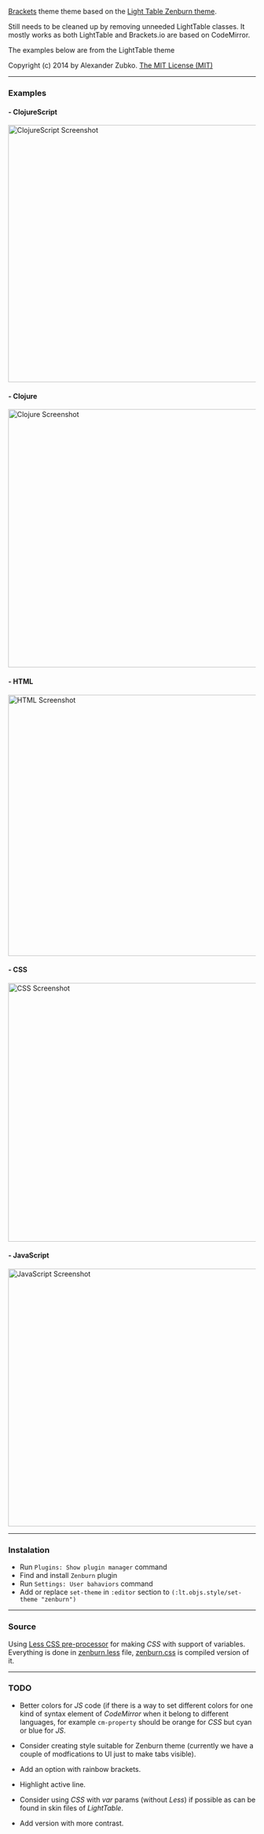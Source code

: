  [Brackets](http://www.brackets.io) theme theme based on the [Light Table Zenburn theme](http://github.com/wisenomad/zenburn-lighttable-theme).
 
 Still needs to be cleaned up by removing unneeded LightTable classes. It mostly works as both LightTable and Brackets.io are based on CodeMirror.

The examples below are from the LightTable theme

Copyright (c) 2014 by Alexander Zubko. [The MIT License (MIT)](LICENSE)

---

### Examples

#### - ClojureScript

<img src="https://github.com/wisenomad/zenburn-lighttable-theme/wiki/images/clojurescript.png" alt="ClojureScript Screenshot" width="524">

#### - Clojure

<img src="https://github.com/wisenomad/zenburn-lighttable-theme/wiki/images/clojure.png" alt="Clojure Screenshot" width="526">

#### - HTML

<img src="https://github.com/wisenomad/zenburn-lighttable-theme/wiki/images/html.png" alt="HTML Screenshot" width="532">

#### - CSS

<img src="https://github.com/wisenomad/zenburn-lighttable-theme/wiki/images/css.png" alt="CSS Screenshot" width="527">

#### - JavaScript

<img src="https://github.com/wisenomad/zenburn-lighttable-theme/wiki/images/javascript.png" alt="JavaScript Screenshot" width="525">

---

### Instalation

- Run `Plugins: Show plugin manager` command
- Find and install `Zenburn` plugin
- Run `Settings: User bahaviors` command
- Add or replace `set-theme` in `:editor` section to `(:lt.objs.style/set-theme "zenburn")`

---

### Source

Using [Less CSS pre-processor](http://lesscss.org) for making _CSS_ with support of variables. Everything is done in [zenburn.less](zenburn.less) file, [zenburn.css](zenburn.css) is compiled version of it.

---

### TODO

- Better colors for _JS_ code (if there is a way to set different colors for one kind of syntax element of _CodeMirror_ when it belong to different languages, for example `cm-property` should be orange for _CSS_ but cyan or blue for _JS_.

- Consider creating style suitable for Zenburn theme (currently we have a couple of modfications to UI just to make tabs visible).

- Add an option with rainbow brackets.

- Highlight active line.

- Consider using _CSS_ with _var_ params (without _Less_) if possible as can be found in skin files of _LightTable_.

- Add version with more contrast.
